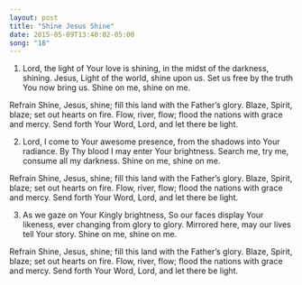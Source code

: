 ```yaml
---
layout: post
title: "Shine Jesus Shine"
date: 2015-05-09T13:40:02-05:00
song: "18"
---
```


1. Lord, the light of Your love is shining,
in the midst of the darkness, shining.
Jesus, Light of the world, shine upon us.
Set us free by the truth You now bring us.
Shine on me, shine on me.

Refrain
Shine, Jesus, shine;
fill this land with the Father’s glory.
Blaze, Spirit, blaze;
set out hearts on fire.
Flow, river, flow;
flood the nations with grace and mercy.
Send forth Your Word, Lord,
and let there be light.

2. Lord, I come to Your awesome presence,
from the shadows into Your radiance.
By Thy blood I may enter Your brightness.
Search me, try me, consume all my darkness.
Shine on me, shine on me.

Refrain
Shine, Jesus, shine;
fill this land with the Father’s glory.
Blaze, Spirit, blaze;
set out hearts on fire.
Flow, river, flow;
flood the nations with grace and mercy.
Send forth Your Word, Lord,
and let there be light.

3. As we gaze on Your Kingly brightness,
So our faces display Your likeness,
ever changing from glory to glory.
Mirrored here, may our lives tell Your story.
Shine on me, shine on me.

Refrain
Shine, Jesus, shine;
fill this land with the Father’s glory.
Blaze, Spirit, blaze;
set out hearts on fire.
Flow, river, flow;
flood the nations with grace and mercy.
Send forth Your Word, Lord,
and let there be light.
